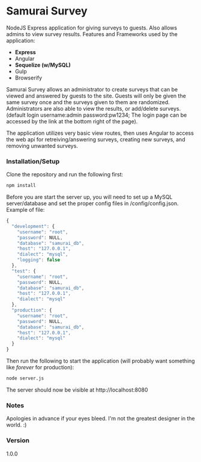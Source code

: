 # Samurai Survey

NodeJS Express application for giving surveys to guests. Also allows admins to view survey results. Features and Frameworks used by the application:

  - **Express**
  - Angular
  - **Sequelize (w/MySQL)**
  - Gulp
  - Browserify

Samurai Survey allows an administrator to create surveys that can be viewed and answered by guests to the site. Guests will only be given the same survey once and the surveys given to them are randomized. Administrators are also able to view the results, or add/delete surveys. (default login username:admin password:pw1234; The login page can be accessed by the link at the bottom right of the page).

The application utilizes very basic view routes, then uses Angular to access the web api for retreiving/answering surveys, creating new surveys, and removing unwanted surveys.

### Installation/Setup

Clone the repository and run the following first:

``` sh
npm install
```

Before you are start the server up, you will need to set up a MySQL server/database and set the proper config files in /config/config.json. Example of file:

``` javascript
{
  "development": {
    "username": "root",
    "password": NULL,
    "database": "samurai_db",
    "host": "127.0.0.1",
    "dialect": "mysql",
    "logging": false
  },
  "test": {
    "username": "root",
    "password": NULL,
    "database": "samurai_db",
    "host": "127.0.0.1",
    "dialect": "mysql"
  },
  "production": {
    "username": "root",
    "password": NULL,
    "database": "samurai_db",
    "host": "127.0.0.1",
    "dialect": "mysql"
  }
}
```

Then run the following to start the application (will probably want something like *forever* for production):

``` sh
node server.js
```

The server should now be visible at http://localhost:8080

### Notes
Apologies in advance if your eyes bleed. I'm not the greatest designer in the world. :)

### Version
1.0.0
